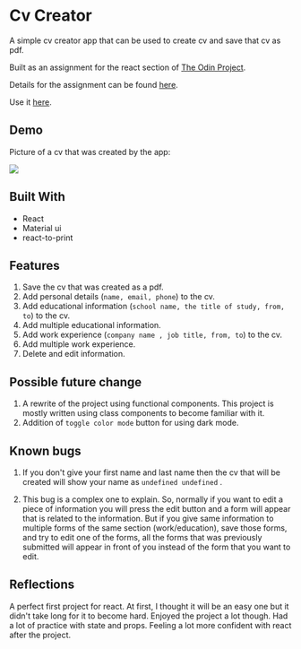 # Cv Creator
A simple cv creator app that can be used to create cv and save that cv as pdf.

Built as an assignment for the react section of [The Odin Project](https://github.com/TheOdinProject).

Details for the assignment can be found [here](https://www.theodinproject.com/lessons/node-path-javascript-cv-application).

Use it [here](https://hattima-tim.github.io/cv-project/).

## Demo

Picture of a cv that was created by the app:

![](https://res.cloudinary.com/du3oueesv/image/upload/v1657289612/Screenshot_2022_0708_200921_cuab78.png)

## Built With

- React
- Material ui
- react-to-print

## Features

1. Save the cv that was created as a pdf.
2. Add personal details (`name, email, phone`) to the cv.
3. Add educational information (`school name, the title of study, from, to`) to the cv.
4. Add multiple educational information.
5. Add work experience (`company name , job title, from, to`) to the cv.
6. Add multiple work experience.
7. Delete and edit information.

## Possible future change
1. A rewrite of the project using functional components. This project is mostly written using class components to become familiar with it.
2. Addition of `toggle color mode` button for using dark mode.

## Known bugs

1. If you don't give your first name and last name then the cv that will be created will show your name as `undefined undefined` .

2. This bug is a complex one to explain. So, normally if you want to edit a piece of information you will press the edit button and a form will appear that is related to the information. But if you give same information to multiple forms of the same section (work/education), save those forms, and try to edit one of the forms, all the forms that was previously submitted will appear in front of you instead of the form that you want to edit.

## Reflections
A perfect first project for react. At first, I thought it will be an easy one but it didn't take long for it to become hard. Enjoyed the project a lot though. Had a lot of practice with state and props. Feeling a lot more confident with react after the project.
